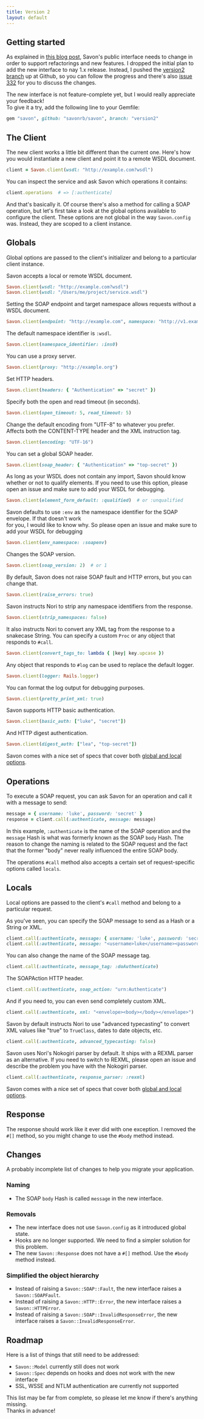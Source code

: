 ```yaml
---
title: Version 2
layout: default
---
```


Getting started
---------------

As explained in [this blog post](http://savonrb.com/2012/06/30/milestones.html), Savon's public interface
needs to change in order to support refactorings and new features. I dropped the initial plan to add the
new interface to nay 1.x release. Instead, I pushed the [version2 branch](https://github.com/savonrb/savon/tree/version2)
up at Github, so you can follow the progress and there's also [issue 332](https://github.com/savonrb/savon/issues/332)
for you to discuss the changes.

The new interface is not feature-complete yet, but I would really appreciate your feedback!  
To give it a try, add the following line to your Gemfile:

``` ruby
gem "savon", github: "savonrb/savon", branch: "version2"
```


The Client
----------

The new client works a little bit different than the current one. Here's how you would instantiate a new
client and point it to a remote WSDL document.

``` ruby
client = Savon.client(wsdl: "http://example.com?wsdl")
```

You can inspect the service and ask Savon which operations it contains:

``` ruby
client.operations  # => [:authenticate]
```

And that's basically it. Of course there's also a method for calling a SOAP operation, but let's first
take a look at the global options available to configure the client. These options are not global in
the way `Savon.config` was. Instead, they are scoped to a client instance.


Globals
-------

Global options are passed to the client's initializer and belong to a particular client instance.

Savon accepts a local or remote WSDL document.

``` ruby
Savon.client(wsdl: "http://example.com?wsdl")
Savon.client(wsdl: "/Users/me/project/service.wsdl")
```

Setting the SOAP endpoint and target namespace allows requests without a WSDL document.

``` ruby
Savon.client(endpoint: "http://example.com", namespace: "http://v1.example.com")
```

The default namespace identifier is `:wsdl`.

``` ruby
Savon.client(namespace_identifier: :ins0)
```

You can use a proxy server.

``` ruby
Savon.client(proxy: "http://example.org")
```

Set HTTP headers.

``` ruby
Savon.client(headers: { "Authentication" => "secret" })
```

Specify both the open and read timeout (in seconds).

``` ruby
Savon.client(open_timeout: 5, read_timeout: 5)
```

Change the default encoding from "UTF-8" to whatever you prefer.  
Affects both the CONTENT-TYPE header and the XML instruction tag.

``` ruby
Savon.client(encoding: "UTF-16")
```

You can set a global SOAP header.

``` ruby
Savon.client(soap_header: { "Authentication" => "top-secret" })
```

As long as your WSDL does not contain any import, Savon should know whether or not to qualify elements.
If you need to use this option, please open an issue and make sure to add your WSDL for debugging.

``` ruby
Savon.client(element_form_default: :qualified)  # or :unqualified
```

Savon defaults to use `:env` as the namespace identifier for the SOAP envelope. If that doesn't work  
for you, I would like to know why. So please open an issue and make sure to add your WSDL for debugging

``` ruby
Savon.client(env_namespace: :soapenv)
```

Changes the SOAP version.

``` ruby
Savon.client(soap_version: 2)  # or 1
```

By default, Savon does not raise SOAP fault and HTTP errors, but you can change that.

``` ruby
Savon.client(raise_errors: true)
```

Savon instructs Nori to strip any namespace identifiers from the response.

``` ruby
Savon.client(strip_namespaces: false)
```

It also instructs Nori to convert any XML tag from the response to a snakecase String.
You can specify a custom `Proc` or any object that responds to `#call`.

``` ruby
Savon.client(convert_tags_to: lambda { |key| key.upcase })
```

Any object that responds to `#log` can be used to replace the default logger.

``` ruby
Savon.client(logger: Rails.logger)
```

You can format the log output for debugging purposes.

``` ruby
Savon.client(pretty_print_xml: true)
```

Savon supports HTTP basic authentication.

``` ruby
Savon.client(basic_auth: ["luke", "secret"])
```

And HTTP digest authentication.

``` ruby
Savon.client(digest_auth: ["lea", "top-secret"])
```

Savon comes with a nice set of specs that cover both
[global and local options](https://github.com/savonrb/savon/blob/version2/spec/integration/options_spec.rb).


Operations
----------

To execute a SOAP request, you can ask Savon for an operation and call it with a message to send:

``` ruby
message = { username: 'luke', password: 'secret' }
response = client.call(:authenticate, message: message)
```

In this example, `:authenticate` is the name of the SOAP operation and the `message` Hash is what was formerly
known as the SOAP `body` Hash. The reason to change the naming is related to the SOAP request and the fact that
the former "body" never really influenced the entire SOAP body.

The operations `#call` method also accepts a certain set of request-specific options called `locals`.


Locals
------

Local options are passed to the client's `#call` method and belong to a particular request.

As you've seen, you can specify the SOAP message to send as a Hash or a String or XML.

``` ruby
client.call(:authenticate, message: { username: 'luke', password: 'secret' })
client.call(:authenticate, message: "<username>luke</username><password>secret</password>")
```

You can also change the name of the SOAP message tag.

``` ruby
client.call(:authenticate, message_tag: :doAuthenticate)
```

The SOAPAction HTTP header.

``` ruby
client.call(:authenticate, soap_action: "urn:Authenticate")
```

And if you need to, you can even send completely custom XML.

``` ruby
client.call(:authenticate, xml: "<envelope><body></body></envelope>")
```

Savon by default instructs Nori to use "advanced typecasting" to convert XML values like
"true" to `TrueClass`, dates to date objects, etc.

``` ruby
client.call(:authenticate, advanced_typecasting: false)
```

Savon uses Nori's Nokogiri parser by default. It ships with a REXML parser as an alternative.
If you need to switch to REXML, please open an issue and describe the problem you have with
the Nokogiri parser.

``` ruby
client.call(:authenticate, response_parser: :rexml)
```

Savon comes with a nice set of specs that cover both
[global and local options](https://github.com/savonrb/savon/blob/version2/spec/integration/options_spec.rb).


Response
--------

The response should work like it ever did with one exception. I removed the `#[]` method,
so you might change to use the `#body` method instead.


Changes
-------

A probably incomplete list of changes to help you migrate your application.


### Naming

* The SOAP `body` Hash is called `message` in the new interface.

### Removals

* The new interface does not use `Savon.config` as it introduced global state.
* Hooks are no longer supported. We need to find a simpler solution for this problem.
* The new `Savon::Response` does not have a `#[]` method. Use the `#body` method instead.

### Simplified the object hierarchy

* Instead of raising a `Savon::SOAP::Fault`, the new interface raises a `Savon::SOAPFault`.
* Instead of raising a `Savon::HTTP::Error`, the new interface raises a `Savon::HTTPError`.
* Instead of raising a `Savon::SOAP::InvalidResponseError`, the new interface raises a `Savon::InvalidResponseError`.


Roadmap
-------

Here is a list of things that still need to be addressed:

* `Savon::Model` currently still does not work
* `Savon::Spec` depends on hooks and does not work with the new interface
* SSL, WSSE and NTLM authentication are currently not supported

This list may be far from complete, so please let me know if there's anything missing.  
Thanks in advance!
